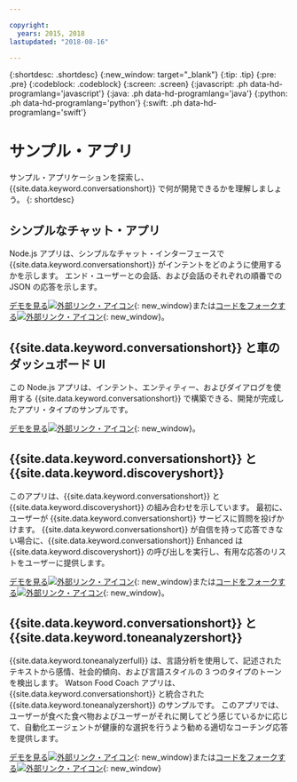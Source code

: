 ```yaml
---

copyright:
  years: 2015, 2018
lastupdated: "2018-08-16"

---
```


{:shortdesc: .shortdesc}
{:new_window: target="_blank"}
{:tip: .tip}
{:pre: .pre}
{:codeblock: .codeblock}
{:screen: .screen}
{:javascript: .ph data-hd-programlang='javascript'}
{:java: .ph data-hd-programlang='java'}
{:python: .ph data-hd-programlang='python'}
{:swift: .ph data-hd-programlang='swift'}

# サンプル・アプリ

サンプル・アプリケーションを探索し、{{site.data.keyword.conversationshort}} で何が開発できるかを理解しましょう。
{: shortdesc}

## シンプルなチャット・アプリ

Node.js アプリは、シンプルなチャット・インターフェースで {{site.data.keyword.conversationshort}} がインテントをどのように使用するかを示します。 エンド・ユーザーとの会話、および会話のそれぞれの順番での JSON の応答を示します。

[デモを見る![外部リンク・アイコン](../../icons/launch-glyph.svg "外部リンク・アイコン")](http://conversation-simple.ng.bluemix.net/){: new_window}または[コードをフォークする![外部リンク・アイコン](../../icons/launch-glyph.svg "外部リンク・アイコン")](https://github.com/watson-developer-cloud/conversation-simple){: new_window}。

## {{site.data.keyword.conversationshort}} と車のダッシュボード UI

この Node.js アプリは、インテント、エンティティー、およびダイアログを使用する {{site.data.keyword.conversationshort}} で構築できる、開発が完成したアプリ・タイプのサンプルです。

[デモを見る![外部リンク・アイコン](../../icons/launch-glyph.svg "外部リンク・アイコン")](https://conversation-demo.ng.bluemix.net/){: new_window}。

## {{site.data.keyword.conversationshort}} と {{site.data.keyword.discoveryshort}}

このアプリは、{{site.data.keyword.conversationshort}} と {{site.data.keyword.discoveryshort}} の組み合わせを示しています。 最初に、ユーザーが {{site.data.keyword.conversationshort}} サービスに質問を投げかけます。 {{site.data.keyword.conversationshort}} が自信を持って応答できない場合に、{{site.data.keyword.conversationshort}} Enhanced は {{site.data.keyword.discoveryshort}} の呼び出しを実行し、有用な応答のリストをユーザーに提供します。

[デモを見る![外部リンク・アイコン](../../icons/launch-glyph.svg "外部リンク・アイコン")](https://conversation-with-discovery-within-ui.ng.bluemix.net/){: new_window}または[コードをフォークする![外部リンク・アイコン](../../icons/launch-glyph.svg "外部リンク・アイコン")](https://github.com/watson-developer-cloud/conversation-enhanced){: new_window}。

## {{site.data.keyword.conversationshort}} と {{site.data.keyword.toneanalyzershort}}

{{site.data.keyword.toneanalyzerfull}} は、言語分析を使用して、記述されたテキストから感情、社会的傾向、および言語スタイルの 3 つのタイプのトーンを検出します。 Watson Food Coach アプリは、{{site.data.keyword.conversationshort}} と統合された {{site.data.keyword.toneanalyzershort}} のサンプルです。 このアプリでは、ユーザーが食べた食べ物およびユーザーがそれに関してどう感じているかに応じて、自動化エージェントが健康的な選択を行うよう勧める適切なコーチング応答を提供します。

[デモを見る![外部リンク・アイコン](../../icons/launch-glyph.svg "外部リンク・アイコン")](https://food-coach.ng.bluemix.net/){: new_window}または[コードをフォークする![外部リンク・アイコン](../../icons/launch-glyph.svg "外部リンク・アイコン")](https://github.com/watson-developer-cloud/food-coach){: new_window}
